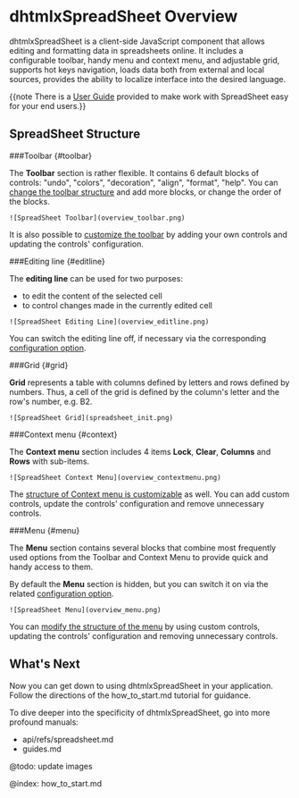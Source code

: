 dhtmlxSpreadSheet Overview
============================

dhtmlxSpreadSheet is a client-side JavaScript component that allows editing and formatting data in spreadsheets online. It includes a configurable toolbar, handy menu and context menu, and adjustable grid,
supports hot keys navigation, loads data both from external and local sources, provides the ability to localize interface into the desired language.

{{note There is a [User Guide](user_guide.md) provided to make work with SpreadSheet easy for your end users.}}

SpreadSheet Structure
----------

###Toolbar {#toolbar}

The **Toolbar** section is rather flexible. It contains 6 default blocks of controls: "undo", "colors", "decoration", "align", "format", "help". You can [change the toolbar structure](configuration.md#toolbar) 
and add more blocks, or change the order of the blocks.
```
![SpreadSheet Toolbar](overview_toolbar.png)
```
It is also possible to [customize the toolbar](customization.md#toolbar) by adding your own controls and updating the controls' configuration.  

###Editing line {#editline}

The **editing line** can be used for two purposes:

- to edit the content of the selected cell
- to control changes made in the currently edited cell
```
![SpreadSheet Editing Line](overview_editline.png)
```
You can switch the editing line off, if necessary via the corresponding [configuration option](configuration.md#editingbar).


###Grid {#grid}

**Grid** represents a table with columns defined by letters and rows defined by numbers. Thus, a cell of the grid is defined by the column's letter and the row's number, e.g. B2.
```
![SpreadSheet Grid](spreadsheet_init.png)
```
###Context menu {#context}

The **Context menu** section includes 4 items **Lock**, **Clear**, **Columns** and **Rows** with sub-items. 
```
![SpreadSheet Context Menu](overview_contextmenu.png)
```
The [structure of Context menu is customizable](customization.md#contextmenu) as well. You can add custom controls, update the controls' configuration and remove unnecessary controls.


###Menu {#menu}

The **Menu** section contains several blocks that combine most frequently used options from the Toolbar and Context Menu to provide quick and handy access to them.

By default the **Menu** section is hidden, but you can switch it on via the related [configuration option](configuration.md#menu).
```
![SpreadSheet Menu](overview_menu.png)
```
You can [modify the structure of the menu](customization.md#menu) by using custom controls, updating the controls' configuration and removing unnecessary controls.


What's Next
-----------

Now you can get down to using dhtmlxSpreadSheet in your application. Follow the directions of the how_to_start.md tutorial for guidance.

To dive deeper into the specificity of dhtmlxSpreadSheet, go into more profound manuals:

- api/refs/spreadsheet.md
- guides.md


@todo: update images

@index:
how_to_start.md